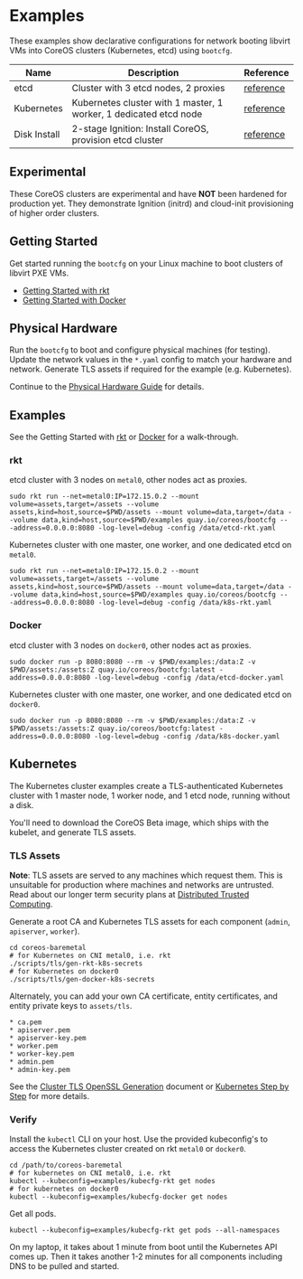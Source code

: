 
# Examples

These examples show declarative configurations for network booting libvirt VMs into CoreOS clusters (Kubernetes, etcd) using `bootcfg`.

| Name       | Description |  Reference     |
|------------|-------------|----------------|
| etcd | Cluster with 3 etcd nodes, 2 proxies | [reference](https://coreos.com/os/docs/latest/cluster-architectures.html) |
|Kubernetes | Kubernetes cluster with 1 master, 1 worker, 1 dedicated etcd node | [reference](https://github.com/coreos/coreos-kubernetes) |
| Disk Install | 2-stage Ignition: Install CoreOS, provision etcd cluster | [reference](https://coreos.com/os/docs/latest/installing-to-disk.html) |

## Experimental

These CoreOS clusters are experimental and have **NOT** been hardened for production yet. They demonstrate Ignition (initrd) and cloud-init provisioning of higher order clusters.

## Getting Started

Get started running the `bootcfg` on your Linux machine to boot clusters of libvirt PXE VMs.

* [Getting Started with rkt](../Documentation/getting-started-rkt.md)
* [Getting Started with Docker](../Documentation/getting-started-docker.md)

## Physical Hardware

Run the `bootcfg` to boot and configure physical machines (for testing). Update the network values in the `*.yaml` config to match your hardware and network. Generate TLS assets if required for the example (e.g. Kubernetes).

Continue to the [Physical Hardware Guide](../Documentation/physical-hardware.md) for details.

## Examples

See the Getting Started with [rkt](getting-started-rkt.md) or [Docker](getting-started-docker.md) for a walk-through.

### rkt

etcd cluster with 3 nodes on `metal0`, other nodes act as proxies.

    sudo rkt run --net=metal0:IP=172.15.0.2 --mount volume=assets,target=/assets --volume assets,kind=host,source=$PWD/assets --mount volume=data,target=/data --volume data,kind=host,source=$PWD/examples quay.io/coreos/bootcfg -- -address=0.0.0.0:8080 -log-level=debug -config /data/etcd-rkt.yaml

Kubernetes cluster with one master, one worker, and one dedicated etcd on `metal0`.

    sudo rkt run --net=metal0:IP=172.15.0.2 --mount volume=assets,target=/assets --volume assets,kind=host,source=$PWD/assets --mount volume=data,target=/data --volume data,kind=host,source=$PWD/examples quay.io/coreos/bootcfg -- -address=0.0.0.0:8080 -log-level=debug -config /data/k8s-rkt.yaml

### Docker

etcd cluster with 3 nodes on `docker0`, other nodes act as proxies.

    sudo docker run -p 8080:8080 --rm -v $PWD/examples:/data:Z -v $PWD/assets:/assets:Z quay.io/coreos/bootcfg:latest -address=0.0.0.0:8080 -log-level=debug -config /data/etcd-docker.yaml

Kubernetes cluster with one master, one worker, and one dedicated etcd on `docker0`.

    sudo docker run -p 8080:8080 --rm -v $PWD/examples:/data:Z -v $PWD/assets:/assets:Z quay.io/coreos/bootcfg:latest -address=0.0.0.0:8080 -log-level=debug -config /data/k8s-docker.yaml

## Kubernetes

The Kubernetes cluster examples create a TLS-authenticated Kubernetes cluster with 1 master node, 1 worker node, and 1 etcd node, running without a disk.

You'll need to download the CoreOS Beta image, which ships with the kubelet, and generate TLS assets.

### TLS Assets

**Note**: TLS assets are served to any machines which request them. This is unsuitable for production where machines and networks are untrusted. Read about our longer term security plans at [Distributed Trusted Computing](https://coreos.com/blog/coreos-trusted-computing.html).

Generate a root CA and Kubernetes TLS assets for each component (`admin`, `apiserver`, `worker`).

    cd coreos-baremetal
    # for Kubernetes on CNI metal0, i.e. rkt
    ./scripts/tls/gen-rkt-k8s-secrets
    # for Kubernetes on docker0
    ./scripts/tls/gen-docker-k8s-secrets

Alternately, you can add your own CA certificate, entity certificates, and entity private keys to `assets/tls`.

    * ca.pem
    * apiserver.pem
    * apiserver-key.pem
    * worker.pem
    * worker-key.pem
    * admin.pem
    * admin-key.pem

See the [Cluster TLS OpenSSL Generation](https://coreos.com/kubernetes/docs/latest/openssl.html) document or [Kubernetes Step by Step](https://coreos.com/kubernetes/docs/latest/getting-started.html) for more details.

### Verify

Install the `kubectl` CLI on your host. Use the provided kubeconfig's to access the Kubernetes cluster created on rkt `metal0` or `docker0`.

    cd /path/to/coreos-baremetal
    # for kubernetes on CNI metal0, i.e. rkt
    kubectl --kubeconfig=examples/kubecfg-rkt get nodes
    # for kubernetes on docker0
    kubectl --kubeconfig=examples/kubecfg-docker get nodes

Get all pods.

    kubectl --kubeconfig=examples/kubecfg-rkt get pods --all-namespaces

On my laptop, it takes about 1 minute from boot until the Kubernetes API comes up. Then it takes another 1-2 minutes for all components including DNS to be pulled and started.

